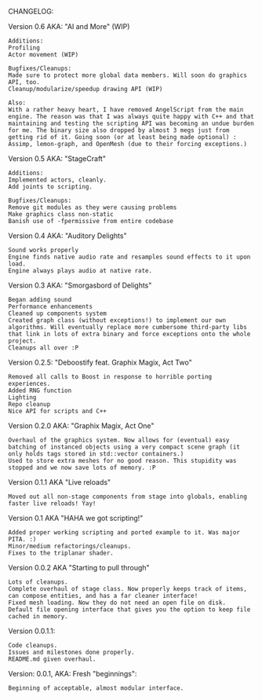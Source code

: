 CHANGELOG:

Version 0.6 AKA: "AI and More" (WIP)
```
Additions:
Profiling
Actor movement (WIP)

Bugfixes/Cleanups:
Made sure to protect more global data members. Will soon do graphics API, too.
Cleanup/modularize/speedup drawing API (WIP)

Also:
With a rather heavy heart, I have removed AngelScript from the main engine. The reason was that I was always quite happy with C++ and that maintaining and testing the scripting API was becoming an undue burden for me. The binary size also dropped by almost 3 megs just from getting rid of it. Going soon (or at least being made optional) : Assimp, lemon-graph, and OpenMesh (due to their forcing exceptions.)
```


Version 0.5 AKA: "StageCraft"
```
Additions:
Implemented actors, cleanly.
Add joints to scripting.

Bugfixes/Cleanups:
Remove git modules as they were causing problems
Make graphics class non-static
Banish use of -fpermissive from entire codebase
```


Version 0.4 AKA: "Auditory Delights"
```
Sound works properly
Engine finds native audio rate and resamples sound effects to it upon load.
Engine always plays audio at native rate.
```


Version 0.3 AKA: "Smorgasbord of Delights"
```
Began adding sound
Performance enhancements
Cleaned up components system
Created graph class (without exceptions!) to implement our own algorithms. Will eventually replace more cumbersome third-party libs that link in lots of extra binary and force exceptions onto the whole project.
Cleanups all over :P
```

Version 0.2.5: "Deboostify feat. Graphix Magix, Act Two"
```
Removed all calls to Boost in response to horrible porting experiences.
Added RNG function
Lighting
Repo cleanup
Nice API for scripts and C++
```

Version 0.2.0 AKA: "Graphix Magix, Act One"
```
Overhaul of the graphics system. Now allows for (eventual) easy batching of instanced objects using a very compact scene graph (it only holds tags stored in std::vector containers.)
Used to store extra meshes for no good reason. This stupidity was stopped and we now save lots of memory. :P
```

Version 0.1.1 AKA "Live reloads"
```
Moved out all non-stage components from stage into globals, enabling faster live reloads! Yay!
```

Version 0.1 AKA "HAHA we got scripting!"
```
Added proper working scripting and ported example to it. Was major PITA. :)
Minor/medium refactorings/cleanups.
Fixes to the triplanar shader.
```

Version 0.0.2 AKA "Starting to pull through"
```
Lots of cleanups.
Complete overhaul of stage class. Now properly keeps track of items, can compose entities, and has a far cleaner interface!
Fixed mesh loading. Now they do not need an open file on disk.
Default file opening interface that gives you the option to keep file cached in memory.
```

Version 0.0.1.1:
```
Code cleanups.
Issues and milestones done properly.
README.md given overhaul.
```

Version: 0.0.1, AKA: Fresh "beginnings":
```
Beginning of acceptable, almost modular interface.
```
